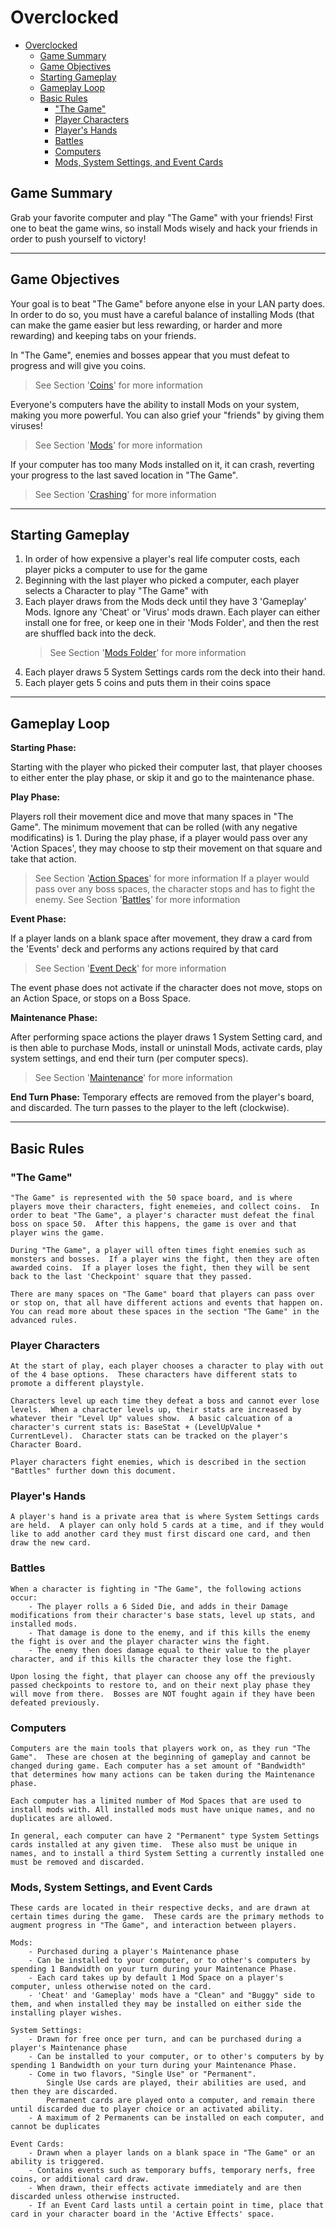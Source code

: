 # Overclocked

- [Overclocked](#overclocked)
  - [Game Summary](#game-summary)
  - [Game Objectives](#game-objectives)
  - [Starting Gameplay](#starting-gameplay)
  - [Gameplay Loop](#gameplay-loop)
  - [Basic Rules](#basic-rules)
    - ["The Game"](#the-game)
    - [Player Characters](#player-characters)
    - [Player's Hands](#players-hands)
    - [Battles](#battles)
    - [Computers](#computers)
    - [Mods, System Settings, and Event Cards](#mods-system-settings-and-event-cards)


## Game Summary
Grab your favorite computer and play "The Game" with your friends!  First one to beat the game wins, so install Mods wisely and hack your friends in order to push yourself to victory!

---
## Game Objectives
Your goal is to beat "The Game" before anyone else in your LAN party does.  In order to do so, you must have a careful balance of installing Mods (that can make the game easier but less rewarding, or harder and more rewarding) and keeping tabs on your friends.

In "The Game", enemies and bosses appear that you must defeat to progress and will give you coins.  
> See Section '[Coins](#coins)' for more information

Everyone's computers have the ability to install Mods on your system, making you more powerful.  You can also grief your "friends" by giving them viruses!
> See Section '[Mods](#mods)' for more information

If your computer has too many Mods installed on it, it can crash, reverting your progress to the last saved location in "The Game".
> See Section '[Crashing](#crashing)' for more information

---
## Starting Gameplay
1. In order of how expensive a player's real life computer costs, each player picks a computer to use for the game
2. Beginning with the last player who picked a computer, each player selects a Character to play "The Game" with
3. Each player draws from the Mods deck until they have 3 'Gameplay' Mods. Ignore any 'Cheat' or 'Virus' mods drawn. Each player can either install one for free, or keep one in their 'Mods Folder', and then the rest are shuffled back into the deck. 
    > See Section '[Mods Folder](#mods-folder)' for more information
4. Each player draws 5 System Settings cards rom the deck into their hand.
5. Each player gets 5 coins and puts them in their coins space

---
## Gameplay Loop
**Starting Phase:**

Starting with the player who picked their computer last, that player chooses to either enter the play phase, or skip it and go to the maintenance phase.

**Play Phase:**

Players roll their movement dice and move that many spaces in "The Game".  The minimum movement that can be rolled (with any negative modificatins) is 1.  During the play phase, if a player would pass over any 'Action Spaces', they may choose to stp their movement on that square and take that action.
> See Section '[Action Spaces](#action-spaces)' for more information
If a player would pass over any boss spaces, the character stops and has to fight the enemy.
> See Section '[Battles](#battles)' for more information

**Event Phase:**

If a player lands on a blank space after movement, they draw a card from the 'Events' deck and performs any actions required by that card
> See Section '[Event Deck](#event-deck)' for more information

The event phase does not activate if the character does not move, stops on an Action Space, or stops on a Boss Space.

**Maintenance Phase:**

After performing space actions the player draws 1 System Setting card, and is then able to purchase Mods, install or uninstall Mods, activate cards, play system settings, and end their turn (per computer specs).
> See Section '[Maintenance](#maintenance)' for more information

**End Turn Phase:**
Temporary effects are removed from the player's board, and discarded.  The turn passes to the player to the left (clockwise).

---
## Basic Rules
### "The Game"
```
"The Game" is represented with the 50 space board, and is where players move their characters, fight enemeies, and collect coins.  In order to beat "The Game", a player's character must defeat the final boss on space 50.  After this happens, the game is over and that player wins the game.

During "The Game", a player will often times fight enemies such as monsters and bosses.  If a player wins the fight, then they are often awarded coins.  If a player loses the fight, then they will be sent back to the last 'Checkpoint' square that they passed.

There are many spaces on "The Game" board that players can pass over or stop on, that all have different actions and events that happen on.  You can read more about these spaces in the section "The Game" in the advanced rules.
```
### Player Characters
```
At the start of play, each player chooses a character to play with out of the 4 base options.  These characters have different stats to promote a different playstyle.

Characters level up each time they defeat a boss and cannot ever lose levels.  When a character levels up, their stats are increased by whatever their "Level Up" values show.  A basic calcuation of a character's current stats is: BaseStat + (LevelUpValue * CurrentLevel).  Character stats can be tracked on the player's Character Board.

Player characters fight enemies, which is described in the section "Battles" further down this document.
```
### Player's Hands
```
A player's hand is a private area that is where System Settings cards are held.  A player can only hold 5 cards at a time, and if they would like to add another card they must first discard one card, and then draw the new card.
```
### Battles
```
When a character is fighting in "The Game", the following actions occur:
    - The player rolls a 6 Sided Die, and adds in their Damage modifications from their character's base stats, level up stats, and installed mods.
    - That damage is done to the enemy, and if this kills the enemy the fight is over and the player character wins the fight.
    - The enemy then does damage equal to their value to the player character, and if this kills the character they lose the fight.

Upon losing the fight, that player can choose any off the previously passed checkpoints to restore to, and on their next play phase they will move from there.  Bosses are NOT fought again if they have been defeated previously.
```
### Computers
```
Computers are the main tools that players work on, as they run "The Game".  These are chosen at the beginning of gameplay and cannot be changed during game. Each computer has a set amount of "Bandwidth" that determines how many actions can be taken during the Maintenance phase.

Each computer has a limited number of Mod Spaces that are used to install mods with. All installed mods must have unique names, and no duplicates are allowed.

In general, each computer can have 2 "Permanent" type System Settings cards installed at any given time.  These also must be unique in names, and to install a third System Setting a currently installed one must be removed and discarded.
```
### Mods, System Settings, and Event Cards
```
These cards are located in their respective decks, and are drawn at certain times during the game.  These cards are the primary methods to augment progress in "The Game", and interaction between players.

Mods:
    - Purchased during a player's Maintenance phase
    - Can be installed to your computer, or to other's computers by spending 1 Bandwidth on your turn during your Maintenance Phase.
    - Each card takes up by default 1 Mod Space on a player's computer, unless otherwise noted on the card.
    - 'Cheat' and 'Gameplay' mods have a "Clean" and "Buggy" side to them, and when installed they may be installed on either side the installing player wishes.

System Settings:
    - Drawn for free once per turn, and can be purchased during a player's Maintenance phase
    - Can be installed to your computer, or to other's computers by by spending 1 Bandwidth on your turn during your Maintenance Phase.
    - Come in two flavors, "Single Use" or "Permanent".  
        Single Use cards are played, their abilities are used, and then they are discarded.  
        Permanent cards are played onto a computer, and remain there until discarded due to player choice or an activated ability.
    - A maximum of 2 Permanents can be installed on each computer, and cannot be duplicates

Event Cards:
    - Drawn when a player lands on a blank space in "The Game" or an ability is triggered.
    - Contains events such as temporary buffs, temporary nerfs, free coins, or additional card draw.
    - When drawn, their effects activate immediately and are then discarded unless otherwise instructed.
    - If an Event Card lasts until a certain point in time, place that card in your character board in the 'Active Effects' space.
```